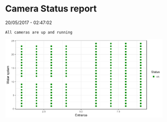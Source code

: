 Camera Status report
================
20/05/2017 - 02:47:02

    All cameras are up and running

![](camreport_files/figure-markdown_github/unnamed-chunk-2-1.png)
